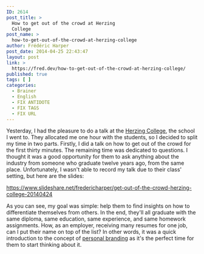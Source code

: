```yaml
---
ID: 2614
post_title: >
  How to get out of the crowd at Herzing
  College
post_name: >
  how-to-get-out-of-the-crowd-at-herzing-college
author: Frédéric Harper
post_date: 2014-04-25 22:43:47
layout: post
link: >
  https://fred.dev/how-to-get-out-of-the-crowd-at-herzing-college/
published: true
tags: [ ]
categories:
  - Brainer
  - English
  - FIX ANTIDOTE
  - FIX TAGS
  - FIX URL
---
```

Yesterday, I had the pleasure to do a talk at the <a title="Herzing College website" href="https://www.herzing.ca/montreal/campus-life/">Herzing College</a>, the school I went to. They allocated me one hour with the students, so I decided to split my time in two parts. Firstly, I did a talk on how to get out of the crowd for the first thirty minutes. The remaining time was dedicated to questions. I thought it was a good opportunity for them to ask anything about the industry from someone who graduate twelve years ago, from the same place. Unfortunately, I wasn't able to record my talk due to their class' setting, but here are the slides:

https://www.slideshare.net/fredericharper/get-out-of-the-crowd-herzing-college-20140424

As you can see, my goal was simple: help them to find insights on how to differentiate themselves from others. In the end, they'll all graduate with the same diploma, same education, same experience, and same homework assignments. How, as an employer, receiving many resumes for one job, can I put their name on top of the list? In other words, it was a quick introduction to the concept of <a title="Personal Branding for developers book" href="https://book.fred.dev">personal branding</a> as it's the perfect time for them to start thinking about it.